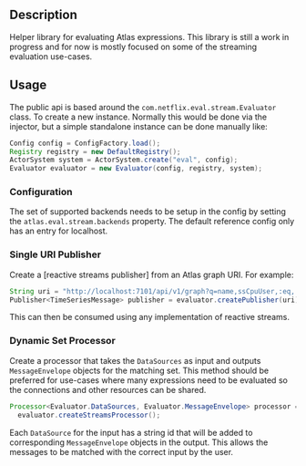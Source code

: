 ## Description

Helper library for evaluating Atlas expressions. This library is still a work in
progress and for now is mostly focused on some of the streaming evaluation use-cases.

## Usage

The public api is based around the `com.netflix.eval.stream.Evaluator` class. To
create a new instance. Normally this would be done via the injector, but a simple
standalone instance can be done manually like:

```java
Config config = ConfigFactory.load();
Registry registry = new DefaultRegistry();
ActorSystem system = ActorSystem.create("eval", config);
Evaluator evaluator = new Evaluator(config, registry, system);
```

### Configuration

The set of supported backends needs to be setup in the config by setting the
`atlas.eval.stream.backends` property. The default reference config only has
an entry for localhost.

### Single URI Publisher

Create a [reactive streams publisher] from an Atlas graph URI. For example:

[publisher]: https://github.com/reactive-streams/reactive-streams-jvm#1-publisher-code

```java
String uri = "http://localhost:7101/api/v1/graph?q=name,ssCpuUser,:eq,:avg";
Publisher<TimeSeriesMessage> publisher = evaluator.createPublisher(uri);
```

This can then be consumed using any implementation of reactive streams.

### Dynamic Set Processor

Create a processor that takes the `DataSources` as input and outputs `MessageEnvelope`
objects for the matching set. This method should be preferred for use-cases where many
expressions need to be evaluated so the connections and other resources can be shared.

```java
Processor<Evaluator.DataSources, Evaluator.MessageEnvelope> processor =
  evaluator.createStreamsProcessor();
```

Each `DataSource` for the input has a string id that will be added to corresponding
`MessageEnvelope` objects in the output. This allows the messages to be matched with
the correct input by the user.
